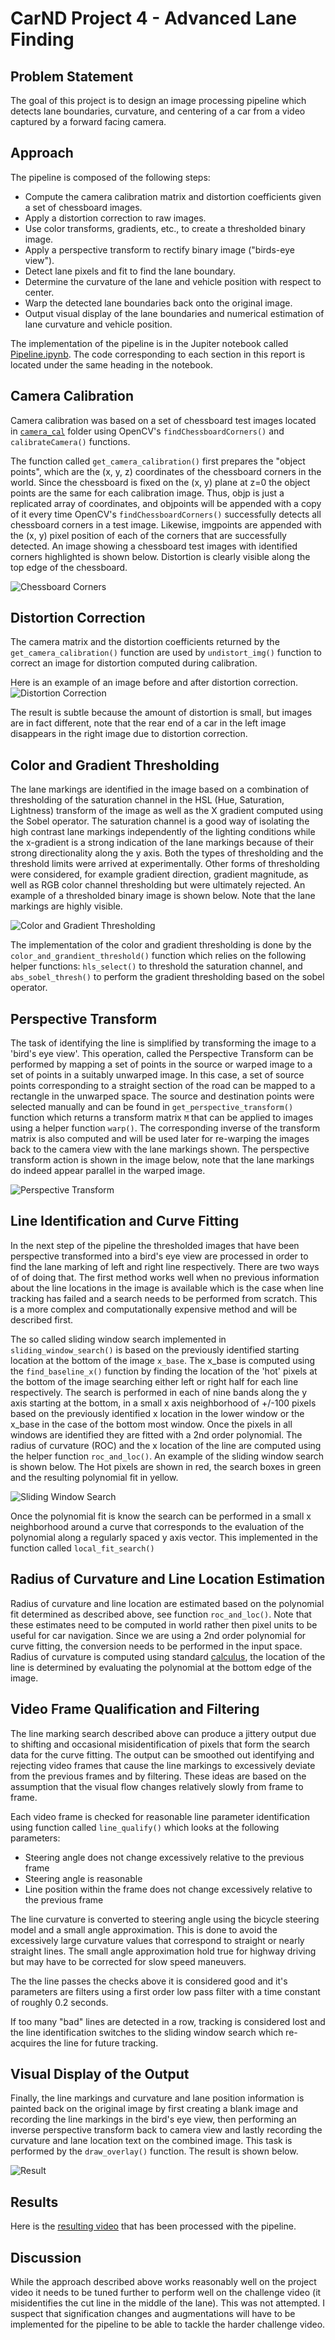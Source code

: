 # CarND Project 4 - Advanced Lane Finding


## Problem Statement

The goal of this project is to design an image processing pipeline which detects lane boundaries, curvature, and centering of a car from a video captured by a forward facing camera.

## Approach

The pipeline is composed of the following steps:

* Compute the camera calibration matrix and distortion coefficients given a set of chessboard images.
* Apply a distortion correction to raw images.
* Use color transforms, gradients, etc., to create a thresholded binary image.
* Apply a perspective transform to rectify binary image ("birds-eye view").
* Detect lane pixels and fit to find the lane boundary.
* Determine the curvature of the lane and vehicle position with respect to center.
* Warp the detected lane boundaries back onto the original image.
* Output visual display of the lane boundaries and numerical estimation of lane curvature and vehicle position.

The implementation of the pipeline is in the Jupiter notebook called [Pipeline.ipynb](Pipeline.ipynb). The code corresponding to each section in this report is located under the same heading in the notebook.

## Camera Calibration

Camera calibration was based on a set of chessboard test images located in [`camera_cal`](camera_cal/) folder using OpenCV's `findChessboardCorners()` and `calibrateCamera()` functions.

The function called `get_camera_calibration()` first prepares the "object points", which are the (x, y, z) coordinates of the chessboard corners in the world. Since the chessboard is fixed on the (x, y) plane at z=0 the object points are the same for each calibration image. Thus, objp is just a replicated array of coordinates, and objpoints will be appended with a copy of it every time OpenCV's `findChessboardCorners()` successfully detects all chessboard corners in a test image. Likewise, imgpoints are appended with the (x, y) pixel position of each of the corners that are successfully detected. An image showing a chessboard test images with identified corners highlighted is shown below. Distortion is clearly visible along the top edge of the chessboard.

![Chessboard Corners](output_images/chess_corners11.jpg)

## Distortion Correction

The camera matrix and the distortion coefficients returned by the `get_camera_calibration()` function are used by `undistort_img()` function to correct an image for distortion computed during calibration.

Here is an example of an image before and after distortion correction.
![Distortion Correction](output_images/undistort_ex.jpg)

The result is subtle because the amount of distortion is small, but images are in fact different, note that the rear end of a car in the left image disappears in the right image due to distortion correction.

## Color and Gradient Thresholding

The lane markings are identified in the image based on a combination of thresholding of the saturation channel in the HSL (Hue, Saturation, Lightness) transform of the image as well as the X gradient computed using the Sobel operator. The saturation channel is a good way of isolating the high contrast lane markings independently of the lighting conditions while the x-gradient is a strong indication of the lane markings because of their strong directionality along the y axis. Both the types of thresholding and the threshold limits were arrived at experimentally. Other forms of thresholding were considered, for example gradient direction, gradient magnitude, as well as RGB color channel thresholding but were ultimately rejected. An example of a thresholded binary image is shown below. Note that the lane markings are highly visible.

![Color and Gradient Thresholding](output_images/binary_threshold_ex.jpeg)

The implementation of the color and gradient thresholding is done by the `color_and_grandient_threshold()` function which relies on the following helper functions: `hls_select()` to threshold the saturation channel, and `abs_sobel_thresh()` to perform the gradient thresholding based on the sobel operator.

## Perspective Transform

The task of identifying the line is simplified by transforming the image to a 'bird's eye view'. This operation, called the Perspective Transform can be performed by mapping a set of points in the source or warped image to a set of points in a suitably unwarped image. In this case, a set of source points corresponding to a straight section of the road can be mapped to a rectangle in the unwarped space. The source and destination points were selected manually and can be found in `get_perspective_transform()` function which returns a transform matrix `M` that can be applied to images using a helper function `warp()`. The corresponding inverse of the transform matrix is also computed and will be used later for re-warping the images back to the camera view with the lane markings shown. The perspective transform action is shown in the image below, note that the lane markings do indeed appear parallel in the warped image.

![Perspective Transform](output_images/perspective_transform_ex.jpeg)

## Line Identification and Curve Fitting

In the next step of the pipeline the thresholded images that have been perspective transformed into a bird's eye view are processed in order to find the lane marking of left and right line respectively. There are two ways of of doing that. The first method works well when no previous information about the line locations in the image is available which is the case when line tracking has failed and a search needs to be performed from scratch. This is a more complex and computationally expensive method and will be described first.

The so called sliding window search implemented in `sliding_window_search()` is based on the previously identified starting location at the bottom of the image `x_base`. The x_base is computed using the `find_baseline_x()` function by finding the location of the 'hot' pixels at the bottom of the image searching either left or right half for each line respectively. The search is performed in each of nine bands along the y axis starting at the bottom, in a small x axis neighborhood of +/-100 pixels based on the previously identified x location in the lower window or the x_base in the case of the bottom most window. Once the pixels in all windows are identified they are fitted with a 2nd order polynomial. The radius of curvature (ROC) and the x location of the line are computed using the helper function `roc_and_loc()`. An example of the sliding window search is shown below. The Hot pixels are shown in red, the search boxes in green and the resulting polynomial fit in yellow.

![Sliding Window Search](output_images/sliding_window_ex.jpeg)

Once the polynomial fit is know the search can be performed in a small x neighborhood around a curve that corresponds to the evaluation of the polynomial along a regularly spaced y axis vector. This implemented in the function called `local_fit_search()`

## Radius of Curvature and Line Location Estimation

Radius of curvature and line location are estimated based on the polynomial fit determined as described above, see function `roc_and_loc()`. Note that these estimates need to be computed in world rather then pixel units to be useful for car navigation. Since we are using a 2nd order polynomial for curve fitting, the conversion needs to be performed in the input space. Radius of curvature is computed using standard [calculus](http://mathworld.wolfram.com/RadiusofCurvature.html), the location of the line is determined by evaluating the polynomial at the bottom edge of the image. 

## Video Frame Qualification and Filtering

The line marking search described above can produce a jittery output due to shifting and occasional misidentification of pixels that form the search data for the curve fitting. The output can be smoothed out identifying and rejecting video frames that cause the line markings to excessively deviate from the previous frames and by filtering. These ideas are based on the assumption that the visual flow changes relatively slowly from frame to frame. 

Each video frame is checked for reasonable line parameter identification using function called `line_qualify()` which looks at the following parameters:

* Steering angle does not change excessively relative to the previous frame
* Steering angle is reasonable
* Line position within the frame does not change excessively relative to the previous frame

The line curvature is converted to steering angle using the bicycle steering model and a small angle approximation. This is done to avoid the excessively large curvature values that correspond to straight or nearly straight lines. The small angle approximation hold true for highway driving but may have to be corrected for slow speed maneuvers. 

The the line passes the checks above it is considered good and it's parameters are filters using a first order low pass filter with a time constant of roughly 0.2 seconds.

If too many "bad" lines are detected in a row, tracking is considered lost and the line identification switches to the sliding window search which re-acquires the line for future tracking.

## Visual Display of the Output

Finally, the line markings and curvature and lane position information is painted back on the original image by first creating a blank image and recording the line markings in the bird's eye view, then performing an inverse perspective transform back to camera view and lastly recording the curvature and lane location text on the combined image. This task is performed by the `draw_overlay()` function. The result is shown below.

![Result](output_images/final_result_ex.jpeg)

## Results

Here is the [resulting video](output_video.mp4) that has been processed with the pipeline.

## Discussion

While the approach described above works reasonably well on the project video it needs to be tuned further to perform well on the challenge video (it misidentifies the cut line in the middle of the lane). This was not attempted. I suspect that signification changes and augmentations will have to be implemented for the pipeline to be able to tackle the harder challenge video.

